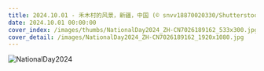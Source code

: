 ```yaml
---
title: 2024.10.01 - 禾木村的风景，新疆，中国 (© snvv18870020330/Shutterstock)
date: 2024.10.01 00:00:00
cover_index: /images/thumbs/NationalDay2024_ZH-CN7026189162_533x300.jpg
cover_detail: /images/NationalDay2024_ZH-CN7026189162_1920x1080.jpg
---
```


![NationalDay2024](/images/NationalDay2024_ZH-CN7026189162_1920x1080.jpg)
